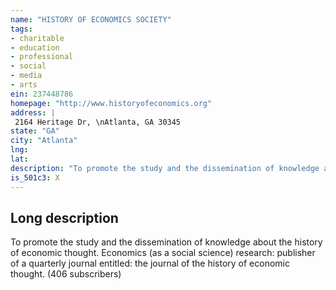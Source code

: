 ```yaml
---
name: "HISTORY OF ECONOMICS SOCIETY"
tags:
- charitable
- education
- professional
- social
- media
- arts
ein: 237448786
homepage: "http://www.historyofeconomics.org"
address: |
 2164 Heritage Dr, \nAtlanta, GA 30345
state: "GA"
city: "Atlanta"
lng: 
lat: 
description: "To promote the study and the dissemination of knowledge about the history of economic thought. "
is_501c3: X
---
```


## Long description

To promote the study and the dissemination of knowledge about the history of economic thought. Economics (as a social science) research: publisher of a quarterly journal entitled: the journal of the history of economic thought. (406 subscribers)

